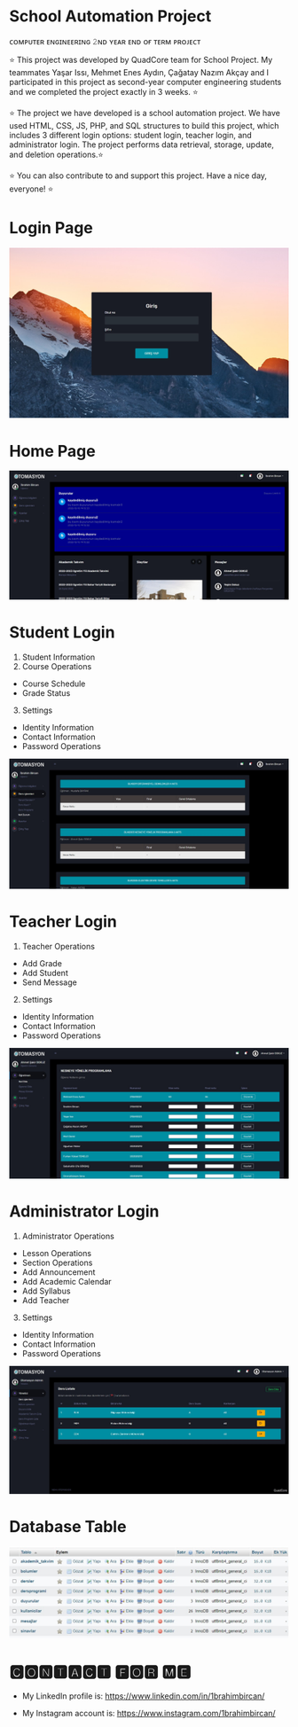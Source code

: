 # School Automation Project  
 
ᴄᴏᴍᴘᴜᴛᴇʀ ᴇɴɢɪɴᴇᴇʀɪɴɢ 𝟸ɴᴅ ʏᴇᴀʀ ᴇɴᴅ ᴏғ ᴛᴇʀᴍ ᴘʀᴏᴊᴇᴄᴛ
 
⭐ This project was developed by QuadCore team for School Project. My teammates Yaşar Issı, Mehmet Enes Aydın, Çağatay Nazım Akçay and I participated in this project as second-year computer engineering students and we completed the project exactly in 3 weeks. ⭐

⭐ The project we have developed is a school automation project. We have used HTML, CSS, JS, PHP, and SQL structures to build this project, which includes 3 different login options: student login, teacher login, and administrator login. The project performs data retrieval, storage, update, and deletion operations.⭐

⭐ You can also contribute to and support this project. Have a nice day, everyone! ⭐

# Login Page
![1](https://raw.githubusercontent.com/1brahimbircan/Site_OkulOtomasyonProje/main/Ekran%20g%C3%B6r%C3%BCnt%C3%BCs%C3%BC%202023-05-11%20212612.jpg)
# Home Page
![2](https://raw.githubusercontent.com/1brahimbircan/Site_OkulOtomasyonProje/main/Ekran%20g%C3%B6r%C3%BCnt%C3%BCs%C3%BC%202023-05-11%20203530.jpg)
# Student Login
1. Student Information
2. Course Operations
 - Course Schedule
 - Grade Status
3. Settings
 - Identity Information
 - Contact Information
 - Password Operations

![3](https://raw.githubusercontent.com/1brahimbircan/Site_OkulOtomasyonProje/main/Ekran%20g%C3%B6r%C3%BCnt%C3%BCs%C3%BC%202023-05-11%20203825.jpg)

# Teacher Login
1. Teacher Operations
 - Add Grade
 - Add Student
 - Send Message
2. Settings
 - Identity Information
 - Contact Information
 - Password Operations

![4](https://raw.githubusercontent.com/1brahimbircan/Site_OkulOtomasyonProje/main/Ekran%20g%C3%B6r%C3%BCnt%C3%BCs%C3%BC%202023-05-11%20203949.jpg)
# Administrator Login
1. Administrator Operations
 - Lesson Operations
 - Section Operations
 - Add Announcement
 - Add Academic Calendar
 - Add Syllabus
 - Add Teacher
3. Settings
 - Identity Information
 - Contact Information
 - Password Operations

![5](https://raw.githubusercontent.com/1brahimbircan/Site_OkulOtomasyonProje/main/Ekran%20g%C3%B6r%C3%BCnt%C3%BCs%C3%BC%202023-05-11%20204143.jpg)

# Database Table
![6](https://raw.githubusercontent.com/1brahimbircan/Site_OkulOtomasyonProje/main/Ekran%20g%C3%B6r%C3%BCnt%C3%BCs%C3%BC%202023-05-11%20215551.jpg)

# 🅲🅾🅽🆃🅰🅲🆃 🅵🅾🆁 🅼🅴

- My LinkedIn profile is: https://www.linkedin.com/in/1brahimbircan/

- My Instagram account is: https://www.instagram.com/1brahimbircan/
